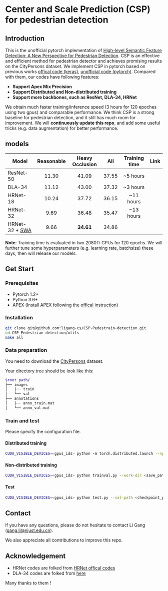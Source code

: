 # Center and Scale Prediction (CSP) for pedestrian detection
## Introduction
This is the unofficial pytorch implementation of [High-level Semantic Feature Detection: A New Perspective for Pedestrian Detection](https://openaccess.thecvf.com/content_CVPR_2019/papers/Liu_High-Level_Semantic_Feature_Detection_A_New_Perspective_for_Pedestrian_Detection_CVPR_2019_paper.pdf). CSP is an effective and efficient method for pedestrian detector and achieves promising results on the CityPersons dataset. We implement CSP in pytorch based on previous works [offical code (keras)](https://github.com/liuwei16/CSP), [unofficial code (pytorch)](https://github.com/lwpyr/CSP-pedestrian-detection-in-pytorch). Compared with them, our codes have following features:
- **Support Apex Mix Precision** 
- **Support Distributed and Non-distributed training**
- **Support more backbones, such as ResNet, DLA-34, HRNet**

We obtain much faster training/inference speed (3 hours for 120 epoches using two gpus) and  comparable performance. We think CSP is a strong baseline for pedestrian detection, and it still has much room for improvement. 
We will **continuously update this repo**, and add some useful tricks (e.g. data augmentation) for better performance.

## models
| Model | Reasonable | Heavy Occlusion | All  | Training time | Link |
| ----- | :--------: | :-------------: | :----: | :----------: | :----: |
| ResNet-50 | 11.30 | 41.09 | 37.55 | ~5 hours |      |
| DLA-34 | 11.12 | 43.00 | 37.32 | ~3 hours |      |
| HRNet-18 | 10.24 | 37.72 | 36.15 | ~11 hours |      |
| HRNet-32| 9.69 | 36.48 | 35.47 | ~13 hours | |
|HRNet-32 + [SWA](https://arxiv.org/abs/2012.12645) | 9.66 | **34.61** | 34.86 | |

**Note**: Training time is evaluated in two 2080Ti GPUs for 120 epochs. We will further tune some hyperparameters (e.g. learning rate, batchsize) these days, then will release our models.

## Get Start

### Prerequisites
- Pytorch 1.2+
- Python 3.6+
- APEX (Install APEX following the [offical instruction](https://github.com/NVIDIA/apex))

### Installation
````bash
git clone git@github.com:ligang-cs/CSP-Pedestrain-detection.git
cd CSP-Pedestrian-detection/utils
make all
````

### Data preparation
You need to download the [CityPersons](https://github.com/cvgroup-njust/CityPersons) dataset.

Your directory tree should be look like this:
````bash
$root_path/
├── images
│   ├── train
│   └── val
├── annotations
│   ├── anno_train.mat
│   └── anno_val.mat
````

### Train and test

Please specify the configuration file.

#### Distributed training
````bash
CUDA_VISIBLE_DEVICES=<gpus_ids> python -m torch.distributed.launch --nproc_per_node <gpus_number> trainval_distributed.py --work-dir <save_path> 
````
#### Non-distributed training 
````bash
CUDA_VISIBLE_DEVICES=<gpus_ids> python trainval.py --work-dir <save_path>
````
#### Test
````bash
CUDA_VISIBLE_DEVICES=<gpus_ids> python test.py --val-path <checkpoint_path> --json-out <results_path>
````

## Contact

If you have any questions, please do not hesitate to contact Li Gang (gang.li@njust.edu.cn).  

We also appreciate all contributions to improve this repo. 

## Acknowledgement

- HRNet codes are folked from [HRNet offical codes](https://github.com/HRNet/HRNet-Semantic-Segmentation/tree/pytorch-v1.1)
- DLA-34 codes are folked from [here](https://github.com/ucbdrive/dla)

Many thanks to them !







